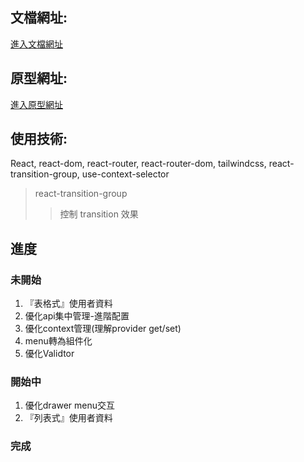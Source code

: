## 文檔網址: 
[進入文檔網址](https://hackmd.io/KLfkOiHeQSKbyAsXW783qQ?view)

## 原型網址:
[進入原型網址](https://www.figma.com/proto/pkCVS02nlmputhnsyDmk1Y/l8-upgrade?node-id=709%3A29&scaling=contain&page-id=709%3A12&starting-point-node-id=709%3A29&show-proto-sidebar=1)

## 使用技術:
React, react-dom, react-router, react-router-dom, tailwindcss, react-transition-group, use-context-selector

> react-transition-group
>> 控制 transition 效果

## 進度

### 未開始

1. 『表格式』使用者資料
2. 優化api集中管理-進階配置 
3. 優化context管理(理解provider get/set)
4. menu轉為組件化
5. 優化Validtor

### 開始中

1. 優化drawer menu交互
2. 『列表式』使用者資料

### 完成




